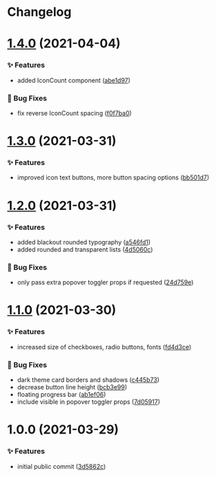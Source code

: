 # Changelog

# [1.4.0](https://github.com/phork/phorkit/compare/v1.3.0...v1.4.0) (2021-04-04)


### ✨ Features

* added IconCount component ([abe1d97](https://github.com/phork/phorkit/commit/abe1d97))


### 🐛 Bug Fixes

* fix reverse IconCount spacing ([f0f7ba0](https://github.com/phork/phorkit/commit/f0f7ba0))

# [1.3.0](https://github.com/phork/phorkit/compare/v1.2.0...v1.3.0) (2021-03-31)


### ✨ Features

* improved icon text buttons, more button spacing options ([bb501d7](https://github.com/phork/phorkit/commit/bb501d7))

# [1.2.0](https://github.com/phork/phorkit/compare/v1.1.0...v1.2.0) (2021-03-31)


### ✨ Features

* added blackout rounded typography ([a546fd1](https://github.com/phork/phorkit/commit/a546fd1))
* added rounded and transparent lists ([4d5060c](https://github.com/phork/phorkit/commit/4d5060c))


### 🐛 Bug Fixes

* only pass extra popover toggler props if requested ([24d759e](https://github.com/phork/phorkit/commit/24d759e))

# [1.1.0](https://github.com/phork/phorkit/compare/v1.0.0...v1.1.0) (2021-03-30)


### ✨ Features

* increased size of checkboxes, radio buttons, fonts ([fd4d3ce](https://github.com/phork/phorkit/commit/fd4d3ce))


### 🐛 Bug Fixes

* dark theme card borders and shadows ([c445b73](https://github.com/phork/phorkit/commit/c445b73))
* decrease button line height ([bcb3e99](https://github.com/phork/phorkit/commit/bcb3e99))
* floating progress bar ([ab1ef06](https://github.com/phork/phorkit/commit/ab1ef06))
* include visible in popover toggler props ([7d05917](https://github.com/phork/phorkit/commit/7d05917))

# 1.0.0 (2021-03-29)

### ✨ Features

- initial public commit ([3d5862c](https://github.com/phork/phorkit/commit/3d5862c))
